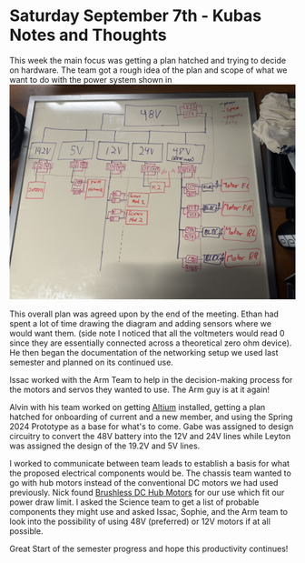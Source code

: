 # Saturday September 7th - Kubas Notes and Thoughts

This week the main focus was getting a plan hatched and trying to decide on hardware. The team got a rough idea of the plan and scope of what we want to do with the power system shown in ![the whiteboard picture below.](./whiteboard.jpg)

This overall plan was agreed upon by the end of the meeting. Ethan had spent a lot of time drawing the diagram and adding sensors where we would want them. (side note I noticed that all the voltmeters would read 0 since they are essentially connected across a theoretical zero ohm device). He then began the documentation of the networking setup we used last semester and planned on its continued use. 

Issac worked with the Arm Team to help in the decision-making process for the motors and servos they wanted to use. The Arm guy is at it again!

Alvin with his team worked on getting [Altium](https://www.altium.com/) installed, getting a plan hatched for onboarding of current and a new member, and using the Spring 2024 Prototype as a base for what's to come. Gabe was assigned to design circuitry to convert the 48V battery into the 12V and 24V lines while Leyton was assigned the design of the 19.2V and 5V lines.

I worked to communicate between team leads to establish a basis for what the proposed electrical components would be. The chassis team wanted to go with hub motors instead of the conventional DC motors we had used previously. Nick found [Brushless DC Hub Motors](https://odriverobotics.com/shop/botwheels) for our use which fit our power draw limit. I asked the Science team to get a list of probable components they might use and asked Issac, Sophie, and the Arm team to look into the possibility of using 48V (preferred) or 12V motors if at all possible. 

Great Start of the semester progress and hope this productivity continues!
